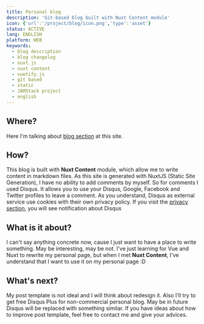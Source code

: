 ```yaml
---
title: Personal blog
description: 'Git-based blog built with Nuxt Content module'
icon: {'url':'/project/blog/icon.png','type':'asset'}
status: ACTIVE
lang: ENGLISH
platform: WEB
keywords:
  - blog description
  - blog changelog
  - nuxt.js
  - nuxt content
  - vuetify.js
  - git based
  - static
  - JAMStack project
  - english
---
```

## Where?
Here I'm talking about [blog section](/blog) at this site. 

## How?
This blog is built with **Nuxt Content** module, which allow me to write content in markdown files. As this site is generated with NuxtJS (Static Site Generation), I have no ability to add comments by myself. So for comments I used Disqus. It allows you to use your Disqus, Google, Facebook and Twitter profiles to leave a comment. As you understand, Disqus as external service use cookies with their own privacy policy. If you visit the [privacy section](/privacy), you will see notification about Disqus

## What is it about?
I can't say anything concrete now, cause I just want to have a place to write something. May be interesting, may be not. I've just learning for Vue and Nuxt to rewrite my personal page, but when I met **Nuxt Content**, I've understand that I want to use it on my personal page :D

## What's next?
My post template is not ideal and I will think about redesign it. Also I'll try to get free Disqus Plus for non-commercial personal blog. May be in future Disqus will be replaced with something similar. If you have ideas about how to improve post template, feel free to contact me and give your advices.